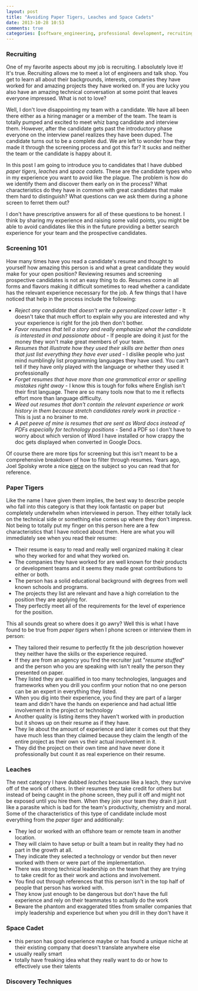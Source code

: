 ```yaml
---
layout: post
title: "Avoiding Paper Tigers, Leaches and Space Cadets"
date: 2013-10-28 10:53
comments: true
categories: [software_engineering, professional development, recruiting, job searching, team structure, team management]
---
```


### Recruiting

One of my favorite aspects about my job is recruiting.  I absolutely love it!  It's true.
Recruiting allows me to meet a lot of engineers and talk shop.  You  get to learn all about their
backgrounds, interests, companies they have worked for and amazing projects they have worked on.  If
you are lucky you also have an amazing technical conversation at some point that leaves everyone
impressed.  What is not to love?

<!-- more -->

Well, I don't love disappointing my team with a candidate.  We have all been there either as a
hiring manager or a member of the team.  The team is totally pumped and excited to meet whiz bang
candidate and interview them.  However, after the candidate gets past the introductory phase
everyone on the interview panel realizes they have been duped.  The candidate turns out to be a
complete dud.  We are left to wonder how they made it through the screening process and got this
far?  It sucks and neither the team or the candidate is happy about it.

In this post I am going to introduce you to candidates that I have dubbed _paper tigers_, _leaches_
and _space cadets_.  These are the candidate types who in my experience you want to avoid like the
plague.  The problem is how do we identify them and discover them early on in the process?  What
characteristics do they have in common with great candidates that make them hard to distinguish?
What questions can we ask them during a phone screen to ferret them out?

I don't have prescriptive answers for all of these questions to be honest.  I think by sharing my
experience and raising some valid points, you might be able to avoid candidates like this in the
future providing a better search experience for your team and the prospective candidates.

### Screening 101

How many times have you read a candidate's resume and thought to yourself how amazing this person is
and what a great candidate they would make for your open position?  Reviewing resumes and screening
prospective candidates is not an easy thing to do.  Resumes come in all forms and flavors making it
difficult sometimes to read whether a candidate has the relevant experience necessary for the job.
A few things that I have noticed that help in the process include the following:

* _Reject any candidate that doesn't write a personalized cover letter_ - It doesn't take that much
  effort to explain why you are interested and why your experience is right for the job then don't
  bother.
* _Favor resumes that tell a story and really emphasize what the candidate is interested in and
  passionate about_ - If people are doing it just for the money they won't make great members of
  your team.
* _Resumes that illustrate how they used their skills are better than ones that just list everything
  they have ever used_ - I dislike people who just mind numblingly list programming languages they
  have used.  You can't tell if they have only played with the language or whether they used it
  professionally
* _Forget resumes that have more than one grammatical error or spelling mistakes right away_ - I
  know this is tough for folks where English isn't their first language.  There are so many tools
  now that to me it reflects effort more than language difficulty.
* _Weed out resumes that don't contain the relevant experience or work history in them because
  stretch candidates rarely work in practice_ - This is just a no brainer to me.
* _A pet peeve of mine is resumes that are sent as Word docs instead of PDFs especially for
  technology positions_ - Send a PDF so I don't have to worry about which version of Word I have
  installed or how crappy the doc gets displayed when converted in Google Docs.

Of course there are more tips for screening but this isn't meant to be a comprehensive breakdown of
how to filter through resumes.  Years ago, Joel Spolsky wrote a nice
[piece](http://www.joelonsoftware.com/articles/SortingResumes.html) on the subject so you can read
that for reference.

### Paper Tigers

Like the name I have given them implies, the best way to describe people who fall into this
category is that they look fantastic on paper but completely underwhelm when interviewed in person.
They either totally lack on the technical side or something else comes up where they don't impress.
Not being to totally put my finger on this person here are a few characteristics that I have noticed
about them.  Here are what you will immediately see when you read their resume:

* Their resume is easy to read and really well organized making it clear who they worked for and
  what they worked on.
* The companies they have worked for are well known for their products or development teams and it
  seems they made great contributions to either or both.
* The person has a solid educational background with degrees from well known schools and programs.
* The projects they list are relevant and have a high correlation to the position they are applying
  for.
* They perfectly meet all of the requirements for the level of experience for the position.

This all sounds great so where does it go awry?  Well this is what I have found to be true from
_paper tigers_ when I phone screen or interview them in person:

* They tailored their resume to perfectly fit the job description however they neither have the
  skills or the experience required. 
* If they are from an agency you find the recruiter just "_resume stuffed_" and the person who you
  are speaking with isn't really the person they presented on paper.
* They listed they are qualified in too many technologies, languages and frameworks when you drill
  you confirm your notion that no one person can be an expert in everything they listed.
* When you dig into their experience, you find they are part of a larger team and didn't have the
  hands on experience and had actual little involvement in the project or technology
* Another quality is listing items they haven't worked with in production but it shows up on their
  resume as if they have.
* They lie about the amount of experience and later it comes out that they have much less than they
  claimed because they claim the length of the entire project as their own vs their actual
  involvement in it.
* They did the project on their own time and have never done it professionally but count it as real
  experience on their resume.

### Leaches

The next category I have dubbed _leaches_ because like a leach, they survive off of the work of
others.  In their resumes they take credit for others but instead of being caught in the phone
screen, they pull it off and might not be exposed until you hire them.  When they join your team
they drain it just like a parasite which is bad for the team's productivity, chemistry and moral.
Some of the characteristics of this type of candidate include most everything from the _paper tiger_
and additionally:

* They led or worked with an offshore team or remote team in another location.
* They will claim to have setup or built a team but in reality they had no part in the growth at
  all.
* They indicate they selected a technology or vendor but then never worked with them or were part of
  the implementation.
* There was strong technical leadership on the team that they are trying to take credit for as their
  work and actions and involvement.
* You find out through references that this person isn't in the top half of people that person has
  worked with.
* They know just enough to be dangerous but don't have the full experience and rely on their
  teammates to actually do the work
* Beware the phantom and exaggerated titles from smaller companies that imply leadership and
  experience but when you drill in they don't have it

### Space Cadet

* this person has good experience maybe or has found a unique niche at their existing company that
  doesn't translate anywhere else
* usually really smart
* totally have freaking idea what they really want to do or how to effectively use their talents

### Discovery Techniques
